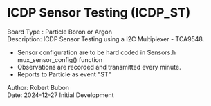 # ICDP Sensor Testing (ICDP_ST)

Board Type : Particle Boron or Argon<BR>
Description: ICDP Sensor Testing using a I2C Multiplexer - TCA9548.
- Sensor configuration are to be hard coded in Sensors.h mux_sensor_config() function
- Observations are recorded and transmitted every minute.
- Reports to Particle as event "ST"

Author: Robert Bubon<BR>
Date:  2024-12-27 Initial Development
